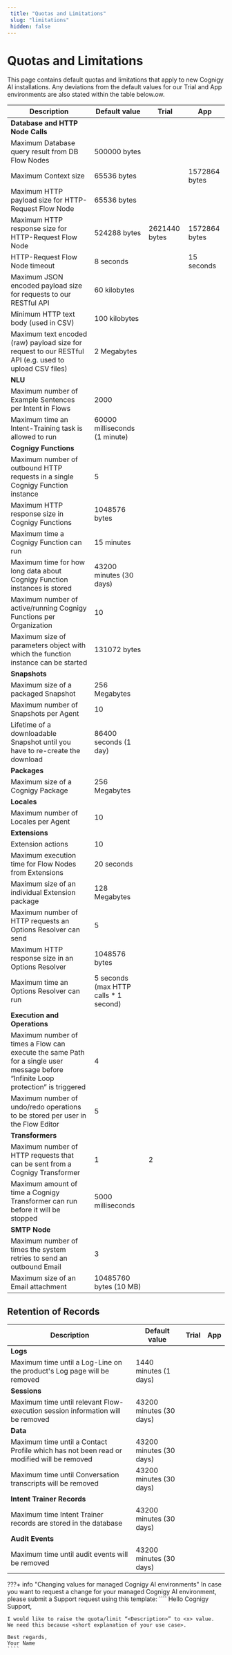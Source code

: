 ```yaml
---
 title: "Quotas and Limitations" 
 slug: "limitations" 
 hidden: false 
---
```


# Quotas and Limitations

This page contains default quotas and limitations that apply to new Cognigy AI installations. Any deviations from the default values for our Trial and App environments are also stated within the table below.ow. 

|Description|Default value|Trial|App|
|--|--|--|--|
|**Database and HTTP Node Calls** |||
|Maximum Database query result from DB Flow Nodes |500000 bytes |||
|Maximum Context size|65536 bytes||1572864 bytes|
|Maximum HTTP payload size for HTTP-Request Flow Node | 65536 bytes| |
|Maximum HTTP response size for HTTP-Request Flow Node |524288 bytes |2621440 bytes |1572864 bytes |
|HTTP-Request Flow Node timeout |8 seconds ||15 seconds |
|Maximum JSON encoded payload size for requests to our RESTful API|60 kilobytes |||
|Minimum HTTP text body (used in CSV) |100 kilobytes |||
|Maximum text encoded (raw) payload size for request to our RESTful API (e.g. used to upload CSV files) |2 Megabytes |||
|**NLU** |||
|Maximum number of Example Sentences per Intent in Flows |2000 |||
|Maximum time an Intent-Training task is allowed to run |60000 milliseconds (1 minute) |||
|**Cognigy Functions** |||
|Maximum number of outbound HTTP requests in a single Cognigy Function instance |5||| 
|Maximum HTTP response size in Cognigy Functions |1048576 bytes |||
|Maximum time a Cognigy Function can run |15 minutes |||
|Maximum time for how long data about Cognigy Function instances is stored |43200 minutes (30 days) |||
|Maximum number of active/running Cognigy Functions per Organization |10 |||
|Maximum size of parameters object with which the function instance can be started |131072 bytes |||
|**Snapshots** |||
|Maximum size of a packaged Snapshot |256 Megabytes |||
|Maximum number of Snapshots per Agent |10|||
|Lifetime of a downloadable Snapshot until you have to re-create the download| 86400 seconds (1 day) |||
|**Packages** |||
|Maximum size of a Cognigy Package |256 Megabytes |||
|**Locales** |||
|Maximum number of Locales per Agent |10 |||
|**Extensions** |||
|Extension actions |10 |||
|Maximum execution time for Flow Nodes from Extensions |20 seconds |||
|Maximum size of an individual Extension package | 128 Megabytes ||||Maximum size for the File-System based cache for executing Extensions | 512 Megabytes |||
|Maximum number of HTTP requests an Options Resolver can send |5|||
|Maximum HTTP response size in an Options Resolver |1048576 bytes |||
|Maximum time an Options Resolver can run |5 seconds (max HTTP calls * 1 second) |||
|**Execution and Operations** |||
|Maximum number of times a Flow can execute the same Path for a single user message before “Infinite Loop protection” is triggered |4|||
|Maximum number of undo/redo operations to be stored per user in the Flow Editor |5|||
|**Transformers** |||
|Maximum number of HTTP requests that can be sent from a Cognigy Transformer  |1|2 ||
|Maximum amount of time a Cognigy Transformer can run before it will be stopped |5000 milliseconds |||
|**SMTP Node** |||
|Maximum number of times the system retries to send an outbound Email |3 |||
|Maximum size of an Email attachment |10485760 bytes (10 MB) |||

## Retention of Records

|Description|Default value|Trial|App|
|--|--|--|--|
|**Logs** |||
|Maximum time until a Log-Line on the product's Log page will be removed |1440 minutes (1 days) |||
|**Sessions** |||
|Maximum time until relevant Flow-execution session information will be removed |43200 minutes (30 days) |||
|**Data** |||
|Maximum time until a Contact Profile which has not been read or modified will be removed |43200 minutes (30 days) |||
|Maximum time until Conversation transcripts will be removed |43200 minutes (30 days) |||
|**Intent Trainer Records** |||
|Maximum time Intent Trainer records are stored in the database|43200 minutes (30 days) |||
|**Audit Events** |||
|Maximum time until audit events will be removed |43200 minutes (30 days) |||

???+ info "Changing values for managed Cognigy AI environments"
    In case you want to request a change for your managed Cognigy  AI environment, please submit a Support request using this template: 
    ````
    Hello Cognigy Support, 

    I would like to raise the quota/limit “<Description>” to <x> value.  
    We need this because <short explanation of your use case>. 
 
    Best regards, 
    Your Name 
    ````

 